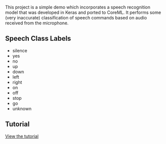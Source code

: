 This project is a simple demo which incorporates a speech recognition model that was developed in Keras and ported to CoreML. It performs some (very inaccurate) classification of speech commands based on audio received from the microphone. 

## Speech Class Labels
- silence
- yes
- no
- up
- down
- left
- right
- on
- off
- stop
- go
- unknown

## Tutorial
[View the tutorial](https://dwpicott.github.io/CoreMLSpeechDemo/tutorial)

